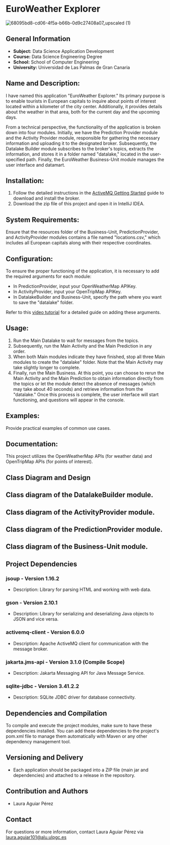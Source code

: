 # EuroWeather Explorer
![68095bd8-cd06-4f5a-b66b-0d9c27408a07_upscaled (1)](https://github.com/Lauuaguiar/Weather2/assets/145450311/4b431967-b1c9-47ef-8883-74efe00111a5)

## General Information
- **Subject:** Data Science Application Development
- **Course:** Data Science Engineering Degree
- **School:** School of Computer Engineering
- **University:** Universidad de Las Palmas de Gran Canaria

## Name and Description:

I have named this application "EuroWeather Explorer." Its primary purpose is to enable tourists in European capitals to inquire about points of interest located within a kilometer of the city center. Additionally, it provides details about the weather in that area, both for the current day and the upcoming days.

From a technical perspective, the functionality of the application is broken down into four modules. Initially, we have the Prediction Provider module and the Activity Provider module, responsible for gathering the necessary information and uploading it to the designated broker. Subsequently, the Datalake Builder module subscribes to the broker's topics, extracts the information, and stores it in a folder named "datalake," located in the user-specified path. Finally, the EuroWeather Business-Unit module manages the user interface and datamart.

## Installation:

1. Follow the detailed instructions in the [ActiveMQ Getting Started](https://activemq.apache.org/getting-started) guide to download and install the broker.
2. Download the zip file of this project and open it in IntelliJ IDEA.

## System Requirements:

Ensure that the resources folder of the Business-Unit, PredictionProvider, and ActivityProvider modules contains a file named "locations.csv," which includes all European capitals along with their respective coordinates.

## Configuration:

To ensure the proper functioning of the application, it is necessary to add the required arguments for each module:
- In PredictionProvider, input your OpenWeatherMap APIKey.
- In ActivityProvider, input your OpenTripMap APIKey.
- In DatalakeBuilder and Business-Unit, specify the path where you want to save the "datalake" folder.

Refer to this [video tutorial]() for a detailed guide on adding these arguments.

## Usage:

1. Run the Main Datalake to wait for messages from the topics.
2. Subsequently, run the Main Activity and the Main Prediction in any order.
3. When both Main modules indicate they have finished, stop all three Main modules to create the "datalake" folder. Note that the Main Activity may take slightly longer to complete.
4. Finally, run the Main Business. At this point, you can choose to rerun the Main Activity and the Main Prediction to obtain information directly from the topics or let the module detect the absence of messages (which may take about 40 seconds) and retrieve information from the "datalake." Once this process is complete, the user interface will start functioning, and questions will appear in the console.

## Examples:

Provide practical examples of common use cases.

## Documentation:

This project utilizes the OpenWeatherMap APIs (for weather data) and OpenTripMap APIs (for points of interest).

## Class Diagram and Design

## Class diagram of the DatalakeBuilder module.

## Class diagram of the ActivityProvider module.

## Class diagram of the PredictionProvider module.

## Class diagram of the Business-Unit module.


## Project Dependencies

### jsoup - Version 1.16.2
- Description: Library for parsing HTML and working with web data.

### gson - Version 2.10.1
- Description: Library for serializing and deserializing Java objects to JSON and vice versa.

### activemq-client - Version 6.0.0
- Description: Apache ActiveMQ client for communication with the message broker.

### jakarta.jms-api - Version 3.1.0 (Compile Scope)
- Description: Jakarta Messaging API for Java Message Service.

### sqlite-jdbc - Version 3.41.2.2
- Description: SQLite JDBC driver for database connectivity.

## Dependencies and Compilation

To compile and execute the project modules, make sure to have these dependencies installed. You can add these dependencies to the project's pom.xml file to manage them automatically with Maven or any other dependency management tool.

## Versioning and Delivery
- Each application should be packaged into a ZIP file (main jar and dependencies) and attached to a release in the repository.

## Contribution and Authors
- Laura Aguiar Pérez

## Contact
For questions or more information, contact Laura Aguiar Pérez via laura.aguiar101@alu.ulpgc.es
